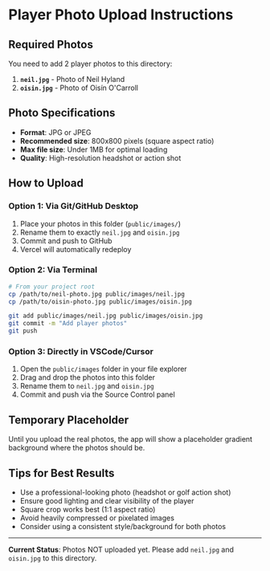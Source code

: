 # Player Photo Upload Instructions

## Required Photos

You need to add 2 player photos to this directory:

1. **`neil.jpg`** - Photo of Neil Hyland
2. **`oisin.jpg`** - Photo of Oisín O'Carroll

## Photo Specifications

- **Format**: JPG or JPEG
- **Recommended size**: 800x800 pixels (square aspect ratio)
- **Max file size**: Under 1MB for optimal loading
- **Quality**: High-resolution headshot or action shot

## How to Upload

### Option 1: Via Git/GitHub Desktop
1. Place your photos in this folder (`public/images/`)
2. Rename them to exactly `neil.jpg` and `oisin.jpg`
3. Commit and push to GitHub
4. Vercel will automatically redeploy

### Option 2: Via Terminal
```bash
# From your project root
cp /path/to/neil-photo.jpg public/images/neil.jpg
cp /path/to/oisin-photo.jpg public/images/oisin.jpg

git add public/images/neil.jpg public/images/oisin.jpg
git commit -m "Add player photos"
git push
```

### Option 3: Directly in VSCode/Cursor
1. Open the `public/images` folder in your file explorer
2. Drag and drop the photos into this folder
3. Rename them to `neil.jpg` and `oisin.jpg`
4. Commit and push via the Source Control panel

## Temporary Placeholder

Until you upload the real photos, the app will show a placeholder gradient background where the photos should be.

## Tips for Best Results

- Use a professional-looking photo (headshot or golf action shot)
- Ensure good lighting and clear visibility of the player
- Square crop works best (1:1 aspect ratio)
- Avoid heavily compressed or pixelated images
- Consider using a consistent style/background for both photos

---

**Current Status**: Photos NOT uploaded yet. Please add `neil.jpg` and `oisin.jpg` to this directory.


